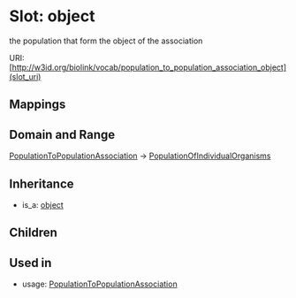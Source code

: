 # Slot: object


the population that form the object of the association

URI: [http://w3id.org/biolink/vocab/population_to_population_association_object](slot_uri)
## Mappings

## Domain and Range

[PopulationToPopulationAssociation](PopulationToPopulationAssociation.md) -> [PopulationOfIndividualOrganisms](PopulationOfIndividualOrganisms.md)
## Inheritance

 *  is_a: [object](object.md)
## Children

## Used in

 *  usage: [PopulationToPopulationAssociation](PopulationToPopulationAssociation.md)
